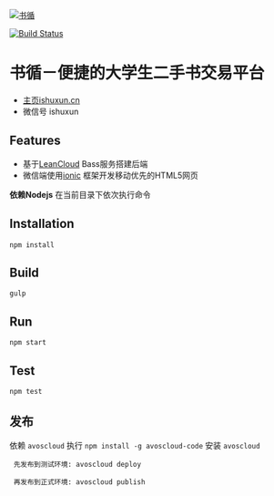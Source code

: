 [![书循](http://ishuxun.cn/img/logo-R.png)](http://ishuxun.cn)

[![Build Status](https://travis-ci.org/gwuhaolin/ShuXun.svg)](https://travis-ci.org/gwuhaolin/ShuXun)

# 书循－便捷的大学生二手书交易平台
- [主页ishuxun.cn](http://ishuxun.cn)
- 微信号 ishuxun

## Features
- 基于[LeanCloud](http://leancloud.cn) Bass服务搭建后端
- 微信端使用[ionic](http://ionicframework.com) 框架开发移动优先的HTML5网页

**依赖Nodejs** 在当前目录下依次执行命令
## Installation
```
npm install
```
## Build
```
gulp
```
## Run
```
npm start
```
## Test
```
npm test
```
## 发布
依赖 `avoscloud` 执行 `npm install -g avoscloud-code` 安装 `avoscloud`
```
 先发布到测试环境: avoscloud deploy
```
```
 再发布到正式环境: avoscloud publish
```
